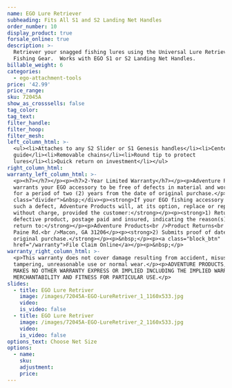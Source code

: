 ```yaml
---
name: EGO Lure Retriever
subheading: Fits All S1 and S2 Landing Net Handles
order_number: 10
display_product: true
forsale_online: true
description: >-
  Retriever your snagged fishing lures using the Universal Lure Retriever by EGO
  Fishing Gear.  Works with EGO S1 or S2 Landing Net Handles.
billable_weight: 6
categories:
  - ego-attachment-tools
price: '42.99'
price_range:
sku: 72045A
show_as_crosssells: false
tag_color:
tag_text:
filter_handle:
filter_hoop:
filter_mesh:
left_column_html: >-
  <ul><li>Attaches to any S2 Slider or S1 Genesis handles</li><li>Center line
  guide</li><li>Removable chains</li><li>Round tip to protect
  lures</li><li>Quick return on investment</li></ul>
right_column_html:
warranty_left_column_html: >-
  <p><h7></h7></p><p><h7>2-Year Limited Warranty</h7></p><p>Adventure Products
  warrants your EGO accessory to be free of defects in material and workmanship
  for a period of two (2) years from the date of original purchase.</p><div
  class="divider">&nbsp;</div><p><strong>If your EGO fishing accessory exhibits
  such a defect, Adventure Products will, at its option, replace or repair it
  without charge, provided the customer:</strong></p><p><strong>1) Returns the
  defective product, postage paid and insured, indicating the reason(s) for the
  return to:</strong></p><p>Adventure Products<br />Product Returns<br />889 Guy
  Paine Rd.<br />Macon, GA 31206</p><p><strong>2) Submits proof of date of
  original purchase.</strong></p><p>&nbsp;</p><p><a class="block_btn"
  href="/warranty">File Claim Online</a></p><p>&nbsp;</p>
warranty_right_column_html: >-
  <p>This warranty does not cover damage resulting from accident, misuse, abuse,
  tampering, unreasonable use or normal wear.</p><p>ADVENTURE PRODUCTS, INC.
  MAKES NO OTHER WARRANTY EXPRESS OR IMPLIED INCLUDING THE IMPLIED WARRANTIES OF
  MERCHANTABILITY AND FITNESS FOR PARTICULAR USE.</p>
slides:
  - title: EGO Lure Retriver
    image: /images/72045A-EGO-LureRetriver_1_1160x533.jpg
    video:
    is_video: false
  - title: EGO Lure Retriver
    image: /images/72045A-EGO-LureRetriver_2_1160x533.jpg
    video:
    is_video: false
options_text: Choose Net Size
options:
  - name:
    sku:
    adjustment:
    price:
---
```

